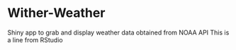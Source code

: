 # Wither-Weather
Shiny app to grab and display weather data obtained from NOAA API
This is a line from RStudio
